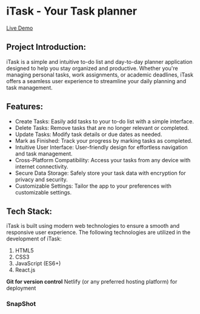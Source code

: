 # iTask - Your Task planner

[Live Demo]()

## Project Introduction:

iTask is a simple and intuitive to-do list and day-to-day planner application designed to help you stay organized and productive. Whether you're managing personal tasks, work assignments, or academic deadlines, iTask offers a seamless user experience to streamline your daily planning and task management.

## Features:

- Create Tasks: Easily add tasks to your to-do list with a simple interface.
- Delete Tasks: Remove tasks that are no longer relevant or completed.
- Update Tasks: Modify task details or due dates as needed.
- Mark as Finished: Track your progress by marking tasks as completed.
- Intuitive User Interface: User-friendly design for effortless navigation and task management.
- Cross-Platform Compatibility: Access your tasks from any device with internet connectivity.
- Secure Data Storage: Safely store your task data with encryption for privacy and security.
- Customizable Settings: Tailor the app to your preferences with customizable settings.

## Tech Stack:

iTask is built using modern web technologies to ensure a smooth and responsive user experience. The following technologies are utilized in the development of iTask:

1. HTML5
2. CSS3
3. JavaScript (ES6+)
4. React.js


**Git for version control**
Netlify (or any preferred hosting platform) for deployment

### SnapShot
<img src="">
